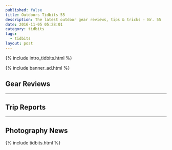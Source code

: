 ```yaml
---
published: false
title: Outdoors Tidbits 55
description: The latest outdoor gear reviews, tips & tricks - Nr. 55
date: 2016-11-05 05:28:01
category: tidbits
tags:
  - tidbits
layout: post
---
```

{% include intro_tidbits.html %}


{% include banner_ad.html %}

## Gear Reviews

---

## Trip Reports

---

## Photography News

{% include tidbits.html %}
